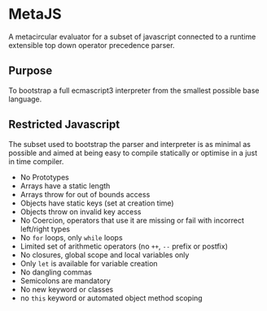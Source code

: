 # MetaJS

A metacircular evaluator for a subset of javascript connected to a runtime extensible top down operator precedence parser.

## Purpose
To bootstrap a full ecmascript3 interpreter from the smallest possible base language.

## Restricted Javascript

The subset used to bootstrap the parser and interpreter is as minimal as possible and aimed at being easy to compile statically or optimise in a just in time compiler.

* No Prototypes
* Arrays have a static length
* Arrays throw for out of bounds access
* Objects have static keys (set at creation time)
* Objects throw on invalid key access
* No Coercion, operators that use it are missing or fail with incorrect left/right types
* No `for` loops, only `while` loops
* Limited set of arithmetic operators (no `++`, `--` prefix or postfix)
* No closures, global scope and local variables only
* Only `let` is available for variable creation
* No dangling commas
* Semicolons are mandatory
* No new keyword or classes
* no `this` keyword or automated object method scoping